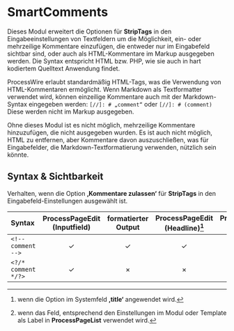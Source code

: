 # SmartComments

Dieses Modul erweitert die Optionen für **StripTags** in den Eingabeeinstellungen von Textfeldern um die Möglichkeit, ein- oder mehrzeilige Kommentare einzufügen, die entweder nur im Eingabefeld sichtbar sind, oder auch als HTML-Kommentare im Markup ausgegeben werden. Die Syntax entspricht HTML bzw. PHP, wie sie auch in hart kodiertem Quelltext Anwendung findet.

ProcessWire erlaubt standardmäßig HTML-Tags, was die Verwendung von HTML-Kommentaren ermöglicht. Wenn Markdown als Textformatter verwendet wird, können einzeilige Kommentare auch mit der Markdown-Syntax eingegeben werden: `[//]: # „comment“` oder `[//]: # (comment)` Diese werden nicht im Markup ausgegeben.

Ohne dieses Modul ist es nicht möglich, mehrzeilige Kommentare hinzuzufügen, die nicht ausgegeben wurden. Es ist auch nicht möglich, HTML zu entfernen, aber Kommentare davon auszuschließen, was für Eingabefelder, die Markdown-Textformatierung verwenden, nützlich sein könnte.

## Syntax & Sichtbarkeit

Verhalten, wenn die Option **‚Kommentare zulassen‘** für **StripTags** in den Eingabefeld-Einstellungen ausgewählt ist.

|Syntax|ProcessPageEdit (Inputfield)|formatierter Output|ProcessPageEdit (Headline)[^1] |ProcessPageList (Label)[^2] |
|:-|:-:|:-:|:-:|:-:|
|`<!-- comment -->`|✓|✓|✓|×|
|`<?/* comment */?>`|✓|×|×|×|

[^1]: wenn die Option im Systemfeld **‚title‘** angewendet wird.
[^2]: wenn das Feld, entsprechend den Einstellungen im Modul oder Template als Label in **ProcessPageList** verwendet wird.

